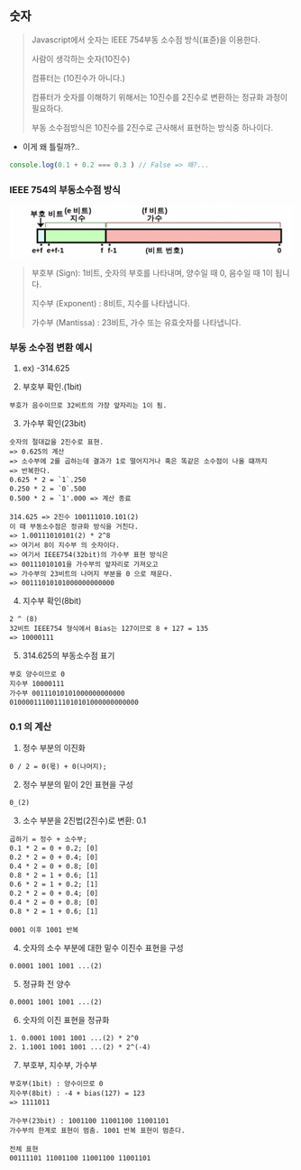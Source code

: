 ## 숫자
> Javascript에서 숫자는 IEEE 754부동 소수점 방식(표쥰)을 이용한다.
>
> 사람이 생각하는 숫자(10진수)
>
> 컴퓨터는 (10진수가 아니다.)
>
> 컴퓨터가 숫자를 이해하기 위해서는 10진수를 2진수로 변환하는 정규화 과정이 필요하다.
>
> 부동 소수점방식은 10진수를 2진수로 근사해서 표현하는 방식중 하나이다.

- 이게 왜 틀릴까?..
```js
console.log(0.1 + 0.2 === 0.3 ) // False => 왜?...
```

### IEEE 754의 부동소수점 방식
![](img/2022-03-24-16-44-24.png)

> 부호부 (Sign): 1비트, 숫자의 부호를 나타내며, 양수일 때 0, 음수일 때 1이 됩니다.
> 
> 지수부 (Exponent) : 8비트, 지수를 나타냅니다.
>
> 가수부 (Mantissa) : 23비트, 가수 또는 유효숫자를 나타냅니다.

### 부동 소수점 변환 예시
1. ex) -314.625

2. 부호부 확인.(1bit)
```
부호가 음수이므로 32비트의 가장 앞자리는 1이 됨.
```

3. 가수부 확인(23bit)
```
숫자의 절대값을 2진수로 표현.
=> 0.625의 계산
=> 소수부에 2를 곱하는데 결과가 1로 떨어지거나 혹은 똑같은 소수점이 나올 떄까지
=> 반복한다.
0.625 * 2 = `1`.250
0.250 * 2 = `0`.500
0.500 * 2 = `1'.000 => 계산 종료

314.625 => 2진수 100111010.101(2)
이 때 부동소수점은 정규화 방식을 거친다.
=> 1.00111010101(2) * 2^8
=> 여기서 8이 지수부 의 숫자이다.
=> 여기서 IEEE754(32bit)의 가수부 표현 방식은
=> 00111010101을 가수부의 앞자리로 가져오고
=> 가수부의 23비트의 나머지 부분을 0 으로 채운다.
=> 00111010101000000000000
```

4. 지수부 확인(8bit)
```
2 ^ (8)
32비트 IEEE754 형식에서 Bias는 127이므로 8 + 127 = 135
=> 10000111
```

5. 314.625의 부동소수점 표기
```
부호 양수이므로 0
지수부 10000111
가수부 00111010101000000000000
01000011100111010101000000000000
```

### 0.1 의 계산
1. 정수 부분의 이진화
```
0 / 2 = 0(몫) + 0(나머지);
```

2. 정수 부분의 밑이 2인 표현을 구성
```
0_(2)
```

3. 소수 부분을 2진법(2진수)로 변환: 0.1
```
곱하기 = 정수 + 소수부;
0.1 * 2 = 0 + 0.2; [0]
0.2 * 2 = 0 + 0.4; [0]
0.4 * 2 = 0 + 0.8; [0]
0.8 * 2 = 1 + 0.6; [1]
0.6 * 2 = 1 + 0.2; [1]
0.2 * 2 = 0 + 0.4; [0]
0.4 * 2 = 0 + 0.8; [0]
0.8 * 2 = 1 + 0.6; [1]

0001 이후 1001 반복
```

4. 숫자의 소수 부분에 대한 밑수 이진수 표현을 구성
```
0.0001 1001 1001 ...(2)
```

5. 정규화 전 양수
```
0.0001 1001 1001 ...(2)
```

6. 숫자의 이진 표현을 정규화
```
1. 0.0001 1001 1001 ...(2) * 2^0
2. 1.1001 1001 1001 ...(2) * 2^(-4)
```

7. 부호부, 지수부, 가수부
```
부호부(1bit) : 양수이므로 0
지수부(8bit) : -4 + bias(127) = 123
=> 1111011

가수부(23bit) : 1001100 11001100 11001101
가수부의 한계로 표현이 멈춤. 1001 반복 표현이 멈춘다.

전체 표현
00111101 11001100 11001100 11001101
```